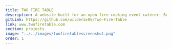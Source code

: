 ```yaml
---
title: TWO FIRE TABLE
description: A website built for an open fire cooking event caterer. Built with Gatsby, featuring a newsletter form linked to mailchimp and an instagram feed that redeploys the site when new posts are detected.
gitLink: https://github.com/wilderav86/Two-Fire-Table
link: www.twofiretable.com
section: projects
image: "../../images/twofiretablescreenshot.png"
order: 1
---
```

